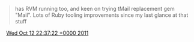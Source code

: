 > has RVM running too, and keen on trying tMail replacement gem "Mail"\. Lots of Ruby tooling improvements since my last glance at that stuff

<img src="../../media/tweet.ico" width="12" /> [Wed Oct 12 22:37:22 +0000 2011](https://twitter.com/DromerDenker/status/124252347630231552)